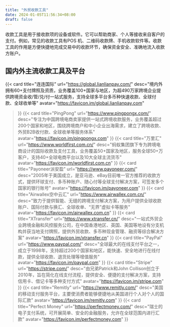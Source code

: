 ```yaml
---
title: "外贸收款工具"
date: 2024-01-05T11:56:34+08:00
draft: false
---
```



收款工具是用于接收款项的设备或软件。它可以帮助商家、个人等接收来自客户的支付。例如，常见的收款工具有POS 机、二维码收款牌、手机收款软件等。收款工具的作用是方便快捷地完成交易中的收款环节，确保资金安全、准确地流入收款方账户。

## 国内外主流收款工具及平台

<div class="row"> 

{{< card
    title="连连国际"
    url="https://global.lianlianpay.com/"
    desc="境内外拥有60+支付牌照及资质，业务覆盖100+国家与地区，为超490万家跨境企业提供跨境资金收/管/兑/付一站式服务，支持全球多平台多币种快速收款、全球付款、全球收单等"
    avatar="https://favicon.im/global.lianlianpay.com"
>}}
{{< card
    title="PingPong"
    url="https://www.pingpongx.com/"
    desc="专注为中国跨境电商卖家提供一站式跨境收款服务，业务覆盖超过200个国家和地区，围绕跨境商户和中小企业出海需求，建立了跨境收款、外贸B2B收付款、全球收单等服务体系"
    avatar="https://favicon.im/pingpongx.com"
>}}
{{< card
    title="万里汇"
    url="https://www.worldfirst.com.cn/"
    desc="蚂蚁集团旗下专为跨境电商设计的国际收款及支付工具，业务覆盖50+国家及地区，服务全球50+万客户，支持40+全球电商平台以及10大全球主流货币"
    avatar="https://favicon.im/worldfirst.com.cn"
>}}
{{< card
    title="Payoneer派安盈"
    url="https://www.payoneer.com/"
    desc="2005年于美国成立，是亚马逊、eBay目前唯一官方推荐的收款方式，提供环球支付、多币种账户、随心付等全球支付解决方案，可签发多个国家的银行账号"
    avatar="https://favicon.im/payoneer.com"
>}}
{{< card
    title="Airwallex空中云汇"
    url="https://www.airwallex.com.cn/"
    desc="致力于提供智能、无缝的跨境支付解决方案，为用户提供全球收款账户、国际付款与换汇、全球收单、“无界”虚拟卡等服务"
    avatar="https://favicon.im/airwallex.com.cn"
>}}
{{< card
    title="XTransfer"
    url="https://www.xtransfer.cn/"
    desc="一站式外贸企业跨境金融和风控服务公司，在中国香港地区、英国、美国等地设有分支机构并获当地支付牌照，提供外贸收款、多币种现金管理、融资等综合解决方案"
    avatar="https://favicon.im/xtransfer.cn"
>}}
{{< card
    title="PayPal"
    url="https://www.paypal.com/"
    desc="全球最大的在线支付平台之一，成立于1998年，支持超过200个国家和地区，能快速、安全地进行在线付款，提供全球收款、退货处理等增值服务"
    avatar="https://favicon.im/paypal.com"
>}}
{{< card
    title="Stripe"
    url="https://stripe.com/"
    desc="由兄弟Patrick和John Collison创立于2010年，旨在简化在线支付流程，提供安全、便捷的支付解决方案，支持信用卡、借记卡等多种支付方式"
    avatar="https://favicon.im/stripe.com"
>}}
{{< card
    title="Remitly"
    url="https://www.remitly.com/"
    desc="美国的移动支付服务平台，主要使消费者能够便捷地从美国进行个人对个人的国际汇款"
    avatar="https://favicon.im/remitly.com"
>}}
{{< card
    title="Perfect Money"
    url="https://perfectmoney.com/"
    desc="瑞士的电子支付系统，可开展简单、安全的金融服务，允许在全球范围内进行汇款"
    avatar="https://favicon.im/perfectmoney.com"
>}}

</div>
